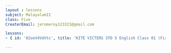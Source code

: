 ```yaml
--- 
layout : lessons 
subject: MalayalamII
class: Five
CreaterEmail: jeromeroy123321@gmail.com

lessons: 
- { id: '02oeV4VUVtc', title: 'KITE VICTERS STD 5 English Class 01 (First Bell-ഫസ്റ്റ് ബെല്‍)' }

--- 
```

